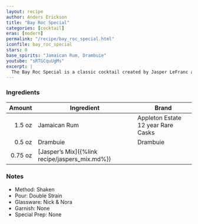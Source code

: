 ```yaml
---
layout: recipe
author: Anders Erickson
title: "Bay Roc Special"
categories: [cocktail]
eras: [modern]
permalink: "/recipe/bay_roc_special.html"
iconfile: bay_roc_special
stars: 0
base_spirits: "Jamaican Rum, Drambuie"
youtube: "sRTGCquUgMs"
excerpt: |
  The Bay Roc Special is a classic cocktail created by Jasper LeFranc at the Bay Roc Hotel in Jamaica in 1972. It's a powerful libation with a balance of spice, honey, and rum.
---
```


### Ingredients

|  Amount | Ingredient                                     | Brand                              |
| ------: | ---------------------------------------------- | ---------------------------------- |
|  1.5 oz | Jamaican Rum                                   | Appleton Estate 12 year Rare Casks |
|  0.5 oz | Drambuie                                       | Drambuie                           |
| 0.75 oz | [Jasper’s Mix]({%link recipe/jaspers_mix.md%}) |

### Notes

- Method: Shaken
- Pour: Double Strain
- Glassware: Nick & Nora
- Garnish: None
- Special Prep: None
